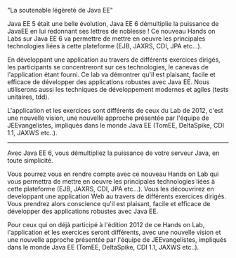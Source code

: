 "La soutenable légèreté de Java EE"

Java EE 5 était une belle évolution, Java EE 6 démultiplie la puissance de JavaEE en lui redonnant ses lettres de noblesse !
Ce nouveau Hands on Labs sur Java EE 6 va permettre de mettre en oeuvre les principales technologies liées à cette plateforme (EJB, JAXRS, CDI, JPA etc...).

En développant une application au travers de différents exercices dirigés, les participants  se concentreront sur ces technologies, le canevas de l'application étant fourni.
Ce lab va démontrer qu'il est plaisant, facile et efficace de développer des applications robustes avec Java EE. Nous utiliserons aussi les techniques de développement modernes et agiles (tests unitaires, tdd).

L'application et les exercices sont différents de ceux du Lab de 2012, c'est une nouvelle vision, une nouvelle approche présentée par l'équipe de JEEvangelistes, impliqués dans le monde Java EE  (TomEE, DeltaSpike, CDI 1.1, JAXWS etc..).

----------

Avec Java EE 6, vous démultipliez la puissance de votre serveur Java, en toute simplicité.

Vous pourrez vous en rendre compte avec ce nouveau Hands on Lab qui vous permettra de mettre en oeuvre les principales technologies liées à cette plateforme (EJB, JAXRS, CDI, JPA etc...).
Vous les découvrirez en developpant une application Web au travers de différents exercices dirigés.
Vous prendrez alors conscience qu'il est plaisant, facile et efficace de développer des applications robustes avec Java EE.

Pour ceux qui on déjà participé à l'édition 2012 de ce Hands on Lab, l'application et les exercices seront différents, avec une nouvelle vision et une nouvelle approche présentée par l'équipe de JEEvangelistes, impliqués dans le monde Java EE  (TomEE, DeltaSpike, CDI 1.1, JAXWS etc..).

